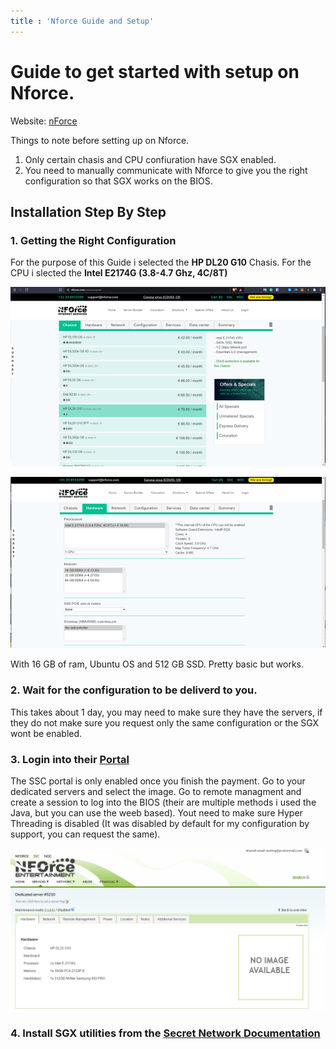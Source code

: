```yaml
---
title : 'Nforce Guide and Setup'
---
```


# Guide to get started with setup on Nforce.

Website: [nForce](https://www.nforce.com/customserver)

Things to note before setting up on Nforce.
1. Only certain chasis and CPU confiuration have SGX enabled.
2. You need to manually communicate with Nforce to give you the right configuration so that SGX works on the BIOS.

## Installation Step By Step

### 1. Getting the Right Configuration 

For the purpose of this Guide i selected the **HP DL20 G10** Chasis. For the CPU i slected the **Intel E2174G (3.8-4.7 Ghz, 4C/8T)**

![Nforce Buying the Server!](../images/images/Nforce_Chaisis.png  "NForce Buying the Server")

![Nforce Buying the CPU!](../images/images/NForce_CPU.png  "NForce Buying the CPU")

With 16 GB of ram, Ubuntu OS and 512 GB SSD. Pretty basic but works.

### 2. Wait for the configuration to be deliverd to you.

This takes about 1 day, you may need to make sure they have the servers, if they do not make sure you request only the same configuration or the SGX wont be enabled.

### 3. Login into their [Portal](https://ssc.nforce.com/account)
The SSC portal is only enabled once you finish the payment. Go to your dedicated servers and select the image.
Go to remote managment and create a session to log into the BIOS (their are multiple methods i used the Java, but you can use the weeb based). Yout need to make sure Hyper Threading is disabled (It was disabled by default for my configuration by support, you can request the same).

![Nforce Buying the Server!](../images/images/Nforce_Dashbord.png "NForce Buying the Server")

### 4. Install SGX utilities from the [Secret Network Documentation](docs.scrt.network)
